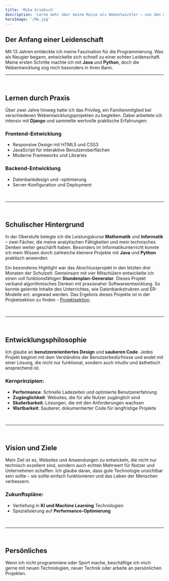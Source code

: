 ```yaml
---
title: 'Mika Griebsch'
description: 'Lerne mehr über meine Reise als Webentwickler – von den ersten Programmierzeilen bis zu professionellen Projekten.'
heroImage: '/Me.jpg'
---
```


## Der Anfang einer Leidenschaft

Mit 13 Jahren entdeckte ich meine Faszination für die Programmierung. Was als Neugier begann, entwickelte sich schnell zu einer echten Leidenschaft. Meine ersten Schritte machte ich mit **Java** und **Python**, doch die Webentwicklung zog mich besonders in ihren Bann.
<br>

---
<br>

## Lernen durch Praxis

Über zwei Jahre hinweg hatte ich das Privileg, ein Familienmitglied bei verschiedenen Webentwicklungsprojekten zu begleiten. Dabei arbeitete ich intensiv mit **Django** und sammelte wertvolle praktische Erfahrungen:

### Frontend-Entwicklung
- Responsive Design mit HTML5 und CSS3
- JavaScript für interaktive Benutzeroberflächen
- Moderne Frameworks und Libraries

### Backend-Entwicklung
- Datenbankdesign und -optimierung
- Server-Konfiguration und Deployment

<br>

---
<br>

## Schulischer Hintergrund

In der Oberstufe belegte ich die Leistungskurse **Mathematik** und **Informatik** – zwei Fächer, die meine analytischen Fähigkeiten und mein technisches Denken weiter geschärft haben. Besonders im Informatikunterricht konnte ich mein Wissen durch zahlreiche kleinere Projekte mit **Java** und **Python** praktisch anwenden.

Ein besonderes Highlight war das Abschlussprojekt in den letzten drei Monaten der Schulzeit: Gemeinsam mit vier Mitschülern entwickelte ich einen voll funktionsfähigen **Stundenplan-Generator**. Dieses Projekt verband algorithmisches Denken mit praxisnaher Softwareentwicklung. So konnte gelernte Inhalte des Unterrichtes, wie Datenbankstrukren und ER-Modelle ect. angewad werden. Das Ergebnis dieses Projekte ist in der Projketsektion zu finden - [Projektsektion](/projects). 

<br>

---
<br>

## Entwicklungsphilosophie

Ich glaube an **benutzerorientiertes Design** und **sauberen Code**. Jedes Projekt beginnt mit dem Verständnis der Benutzerbedürfnisse und endet mit einer Lösung, die nicht nur funktional, sondern auch intuitiv und ästhetisch ansprechend ist.

### Kernprinzipien:
- **Performance**: Schnelle Ladezeiten und optimierte Benutzererfahrung
- **Zugänglichkeit**: Websites, die für alle Nutzer zugänglich sind
- **Skalierbarkeit**: Lösungen, die mit den Anforderungen wachsen
- **Wartbarkeit**: Sauberer, dokumentierter Code für langfristige Projekte

<!-- ## Aktuelle Schwerpunkte

Heute konzentriere ich mich auf moderne Webtechnologien und Full-Stack-Entwicklung:

### Frontend-Technologien
- **Astro** für performante, statische Websites
- **React** und **Vue.js** für dynamische Anwendungen
- **TypeScript** für typsichere Entwicklung
- **Tailwind CSS** für effizientes Styling

### Backend & Tools
- **Node.js** und **Express.js**
- **Python** mit Django und FastAPI
- **PostgreSQL** und **MongoDB**
- **Git** und moderne DevOps-Praktiken
 -->

<br>

---
<br>

## Vision und Ziele

Mein Ziel ist es, Websites und Anwendungen zu entwickeln, die nicht nur technisch exzellent sind, sondern auch echten Mehrwert für Nutzer und Unternehmen schaffen. Ich glaube daran, dass gute Technologie unsichtbar sein sollte – sie sollte einfach funktionieren und das Leben der Menschen verbessern.

### Zukunftspläne:
- Vertiefung in **KI und Machine Learning** Technologien
- Spezialisierung auf **Performance-Optimierung**

<br>

---
<br>

## Persönliches

Wenn ich nicht programmiere oder Sport mache, beschäftige ich mich gerne mit neuen Technologien, neuer Technik oder arbeite an persönlichen Projekten.

<!-- <br>

--- 
<br>

## Lebenslaugf
<a href="public/Lebenslauf-Mika-Griebsch.pdf" download="public/Lebenslauf-Mika-Griebsch.pdf">
    Lebenslauf Mika Griebsch
</a> -->